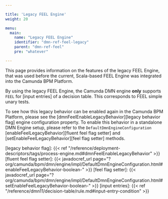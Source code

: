 ```yaml
---

title: 'Legacy FEEL Engine'
weight: 20

menu:
  main:
    name: "Legacy FEEL Engine"
    identifier: "dmn-ref-feel-legacy"
    parent: "dmn-ref-feel"
    pre: "whatever"

---
```


This page provides information on the features of the legacy FEEL Engine, that was used before the 
current, Scala-based FEEL Engine was integrated into the Camunda BPM Platform.

By using the legacy FEEL Engine, the Camunda DMN engine **only** supports `FEEL` for [input entries] 
of a decision table. This corresponds to FEEL simple unary tests.

To see how this legacy behavior can be enabled again in the Camunda BPM Platform, please see the
[dmnFeelEnableLegacyBehavior][legacy behavior flag] engine configuration property. To enable this
behavior in a standalone DMN Engine setup, please refer to the `DefaultDmnEngineConfiguration`
[enableFeelLegacyBehavior][fluent feel flag setter] and [setEnableFeelLegacyBehavior][feel flag setter] 
methods.


[legacy behavior flag]: {{< ref "/reference/deployment-descriptors/tags/process-engine.md#dmnFeelEnableLegacyBehavior" >}}
[fluent feel flag setter]: {{< javadocref_url page="?org/camunda/bpm/dmn/engine/impl/DefaultDmnEngineConfiguration.html#enableFeelLegacyBehavior-boolean-" >}}
[feel flag setter]: {{< javadocref_url page="?org/camunda/bpm/dmn/engine/impl/DefaultDmnEngineConfiguration.html#setEnableFeelLegacyBehavior-boolean-" >}}
[input entries]: {{< ref "/reference/dmn11/decision-table/rule.md#input-entry-condition" >}}
